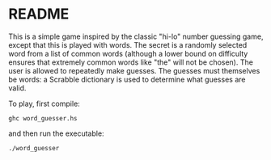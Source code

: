 README
======

This is a simple game inspired by the classic "hi-lo" number guessing game,
except that this is played with words. The secret is a randomly selected word
from a list of common words (although a lower bound on difficulty ensures that
extremely common words like "the" will not be chosen). The user is allowed to
repeatedly make guesses. The guesses must themselves be words: a Scrabble
dictionary is used to determine what guesses are valid.

To play, first compile:

    ghc word_guesser.hs

and then run the executable:

    ./word_guesser
